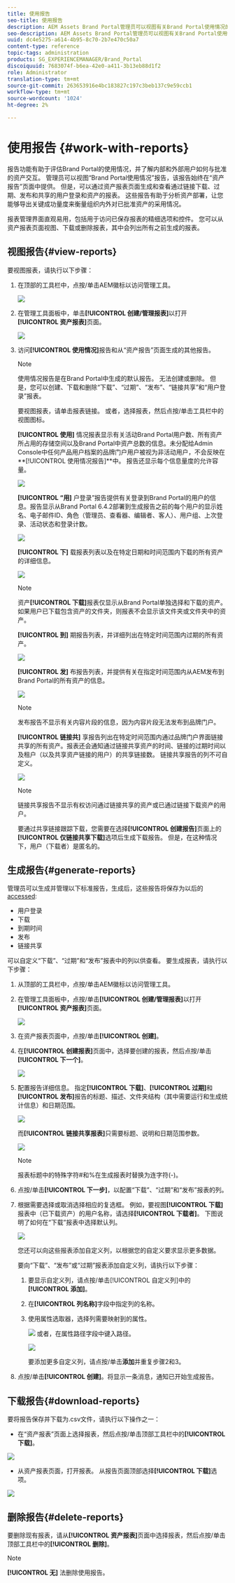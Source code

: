 ```yaml
---
title: 使用报告
seo-title: 使用报告
description: AEM Assets Brand Portal管理员可以视图有关Brand Portal使用情况的报告，以及创建、管理和视图有关通过Brand Portal共享的已下载、过期、发布和链接的资产的报告。
seo-description: AEM Assets Brand Portal管理员可以视图有关Brand Portal使用情况的报告，以及创建、管理和视图有关通过Brand Portal共享的已下载、过期、发布和链接的资产的报告。
uuid: dc4e5275-a614-4b95-8c70-2b7e470c50a7
content-type: reference
topic-tags: administration
products: SG_EXPERIENCEMANAGER/Brand_Portal
discoiquuid: 7683074f-b6ea-42e0-a411-3b13eb88d1f2
role: Administrator
translation-type: tm+mt
source-git-commit: 263653916e4bc183827c197c3beb137c9e59ccb1
workflow-type: tm+mt
source-wordcount: '1024'
ht-degree: 2%

---
```



# 使用报告 {#work-with-reports}

报告功能有助于评估Brand Portal的使用情况，并了解内部和外部用户如何与批准的资产交互。 管理员可以视图“Brand Portal使用情况”报告，该报告始终在“资产报告”页面中提供。 但是，可以通过资产报表页面生成和查看通过链接下载、过期、发布和共享的用户登录和资产的报表。 这些报告有助于分析资产部署，让您能够导出关键成功量度来衡量组织内外对已批准资产的采用情况。

报表管理界面直观易用，包括用于访问已保存报表的精细选项和控件。 您可以从资产报表页面视图、下载或删除报表，其中会列出所有之前生成的报表。

## 视图报告{#view-reports}

要视图报表，请执行以下步骤：

1. 在顶部的工具栏中，点按/单击AEM徽标以访问管理工具。

   ![](assets/aemlogo.png)

1. 在管理工具面板中，单击&#x200B;**[!UICONTROL 创建/管理报表]**&#x200B;以打开&#x200B;**[!UICONTROL 资产报表]**&#x200B;页面。

   ![](assets/access-asset-reports.png)

1. 访问&#x200B;**[!UICONTROL 使用情况]**&#x200B;报告和从“资产报告”页面生成的其他报告。

   >[!NOTE]
   >
   >使用情况报告是在Brand Portal中生成的默认报告。 无法创建或删除。 但是，您可以创建、下载和删除“下载”、“过期”、“发布”、“链接共享”和“用户登录”报表。

   要视图报表，请单击报表链接。 或者，选择报表，然后点按/单击工具栏中的视图图标。

   **[!UICONTROL 使用]** 情况报表显示有关活动Brand Portal用户数、所有资产所占用的存储空间以及Brand Portal中资产总数的信息。未分配给Admin Console中任何产品用户档案的品牌门户用户被视为非活动用户，不会反映在&#x200B;**[!UICONTROL 使用情况报告]**中。
报告还显示每个信息量度的允许容量。

   ![](assets/usage-report.png)

   **[!UICONTROL “用]** 户登录”报告提供有关登录到Brand Portal的用户的信息。报告显示从Brand Portal 6.4.2部署到生成报告之前的每个用户的显示姓名、电子邮件ID、角色（管理员、查看器、编辑者、客人）、用户组、上次登录、活动状态和登录计数。

   ![](assets/user-logins.png)

   **[!UICONTROL 下]** 载报表列表以及在特定日期和时间范围内下载的所有资产的详细信息。

   ![](assets/download-report.png)

   >[!NOTE]
   >
   >资产&#x200B;**[!UICONTROL 下载]**&#x200B;报表仅显示从Brand Portal单独选择和下载的资产。 如果用户已下载包含资产的文件夹，则报表不会显示该文件夹或文件夹中的资产。

   **[!UICONTROL 到]** 期报告列表，并详细列出在特定时间范围内过期的所有资产。

   ![](assets/expiration-report.png)

   **[!UICONTROL 发]** 布报告列表，并提供有关在指定时间范围内从AEM发布到Brand Portal的所有资产的信息。

   ![](assets/publish-report.png)

   >[!NOTE]
   >
   >发布报告不显示有关内容片段的信息，因为内容片段无法发布到品牌门户。

   **[!UICONTROL 链接共]** 享报告列出在特定时间范围内通过品牌门户界面链接共享的所有资产。报表还会通知通过链接共享资产的时间、链接的过期时间以及租户（以及共享资产链接的用户）的共享链接数。 链接共享报告的列不可自定义。

   ![](assets/link-share-report.png)

   >[!NOTE]
   >
   >链接共享报告不显示有权访问通过链接共享的资产或已通过链接下载资产的用户。
   >
   >要通过共享链接跟踪下载，您需要在选择&#x200B;**[!UICONTROL 创建报告]**&#x200B;页面上的&#x200B;**[!UICONTROL 仅链接共享下载]**&#x200B;选项后生成下载报告。 但是，在这种情况下，用户（下载者）是匿名的。

## 生成报告{#generate-reports}

管理员可以生成并管理以下标准报告，生成后，这些报告将保存为以后的[accessed](../using/brand-portal-reports.md#main-pars-header):

* 用户登录
* 下载
* 到期时间
* 发布
* 链接共享

可以自定义“下载”、“过期”和“发布”报表中的列以供查看。 要生成报表，请执行以下步骤：

1. 从顶部的工具栏中，点按/单击AEM徽标以访问管理工具。

1. 在管理工具面板中，点按/单击&#x200B;**[!UICONTROL 创建/管理报表]**&#x200B;以打开&#x200B;**[!UICONTROL 资产报表]**&#x200B;页面。

   ![](assets/asset-reports.png)

1. 在资产报表页面中，点按/单击&#x200B;**[!UICONTROL 创建]**。
1. 在&#x200B;**[!UICONTROL 创建报表]**&#x200B;页面中，选择要创建的报表，然后点按/单击&#x200B;**[!UICONTROL 下一个]**。

   ![](assets/crete-report.png)

1. 配置报告详细信息。 指定&#x200B;**[!UICONTROL 下载]**、**[!UICONTROL 过期]**&#x200B;和&#x200B;**[!UICONTROL 发布]**&#x200B;报告的标题、描述、文件夹结构（其中需要运行和生成统计信息）和日期范围。

   ![](assets/create-report-page.png)

   而&#x200B;**[!UICONTROL 链接共享报表]**&#x200B;只需要标题、说明和日期范围参数。

   ![](assets/create-link-share-report.png)

   >[!NOTE]
   >
   >报表标题中的特殊字符#和%在生成报表时替换为连字符(-)。

1. 点按/单击&#x200B;**[!UICONTROL 下一步]**，以配置“下载”、“过期”和“发布”报表的列。
1. 根据需要选择或取消选择相应的复选框。 例如，要视图&#x200B;**[!UICONTROL 下载]**&#x200B;报表中（已下载资产）的用户名称，请选择&#x200B;**[!UICONTROL 下载者]**。 下图说明了如何在“下载”报表中选择默认列。

   ![](assets/createdownloadreport.png)

   您还可以向这些报表添加自定义列，以根据您的自定义要求显示更多数据。

   要向“下载”、“发布”或“过期”报表添加自定义列，请执行以下步骤：

   1. 要显示自定义列，请点按/单击[!UICONTROL 自定义列]中的&#x200B;**[!UICONTROL 添加]**。
   1. 在&#x200B;**[!UICONTROL 列名称]**&#x200B;字段中指定列的名称。
   1. 使用属性选取器，选择列需要映射到的属性。

      ![](assets/property-picker.png)
或者，在属性路径字段中键入路径。

      ![](assets/property-path.png)

      要添加更多自定义列，请点按/单击&#x200B;**添加**&#x200B;并重复步骤2和3。

1. 点按/单击&#x200B;**[!UICONTROL 创建]**。将显示一条消息，通知已开始生成报告。

## 下载报告{#download-reports}

要将报告保存并下载为.csv文件，请执行以下操作之一：

* 在“资产报表”页面上选择报表，然后点按/单击顶部工具栏中的&#x200B;**[!UICONTROL 下载]**。

![](assets/download-asset-report.png)

* 从资产报表页面，打开报表。 从报告页面顶部选择&#x200B;**[!UICONTROL 下载]**&#x200B;选项。

![](assets/download-report-fromwithin.png)

## 删除报告{#delete-reports}

要删除现有报表，请从&#x200B;**[!UICONTROL 资产报表]**&#x200B;页面中选择报表，然后点按/单击顶部工具栏中的&#x200B;**[!UICONTROL 删除]**。

>[!NOTE]
>
>**[!UICONTROL 无]** 法删除使用报告。
